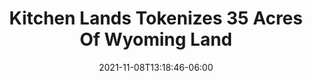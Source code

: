 ---
title: "Kitchen Lands Tokenizes 35 Acres Of Wyoming Land"
date: 2021-11-08T13:18:46-06:00
draft: false
---